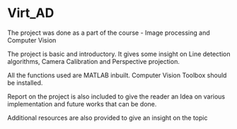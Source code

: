 # Virt_AD
The project was done as a part of the course - Image processing and Computer Vision

The project is basic and introductory. It gives some insight on Line detection algorithms, Camera Calibration and Perspective projection.

All the functions used are MATLAB inbuilt. Computer Vision Toolbox should be installed.

Report on the project is also included to give the reader an Idea on various implementation and future works that can be done.

Additional resources are also provided to give an insight on the topic
